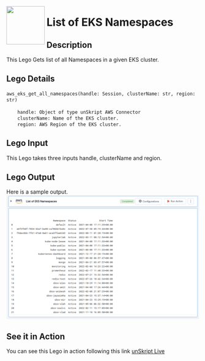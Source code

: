 [<img align="left" src="https://unskript.com/assets/favicon.png" width="100" height="100" style="padding-right: 5px">](https://unskript.com/assets/favicon.png) 
<h1>List of EKS Namespaces</h1>

## Description
This Lego Gets list of all Namespaces in a given EKS cluster.


## Lego Details

    aws_eks_get_all_namespaces(handle: Session, clusterName: str, region: str)

        handle: Object of type unSkript AWS Connector
        clusterName: Name of the EKS cluster.
        region: AWS Region of the EKS cluster. 

## Lego Input
This Lego takes three inputs handle, clusterName and region.

## Lego Output
Here is a sample output.
<img src="./1.png">


## See it in Action

You can see this Lego in action following this link [unSkript Live](https://us.app.unskript.io)